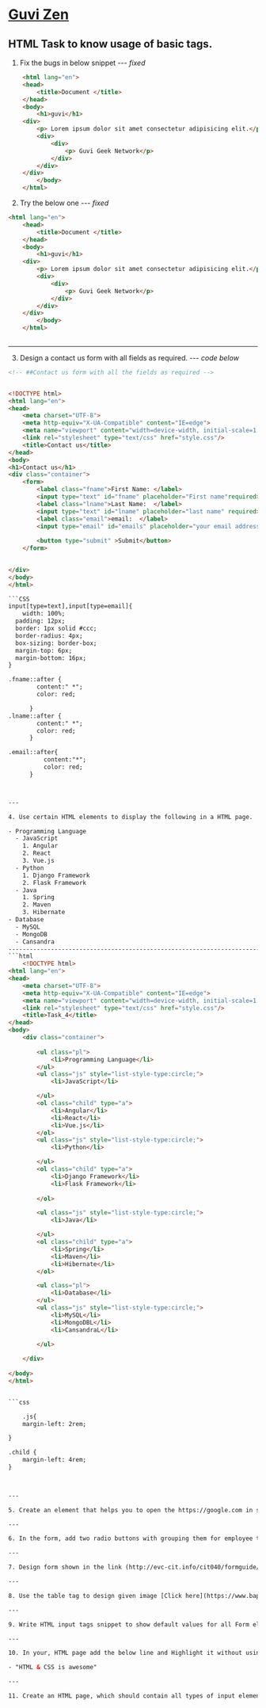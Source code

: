 # [Guvi Zen](https://www.guvi.io/zen/)

## HTML Task to know usage of basic tags.

1. Fix the bugs in below snippet   --- _fixed_

```HTML
    <html lang="en">
    <head>
        <title>Document </title>
    </head>
    <body>
        <h1>guvi</h1>
    <div>
        <p> Lorem ipsum dolor sit amet consectetur adipisicing elit.</p>
        <div>
            <div>
                <p> Guvi Geek Network</p>
            </div>
        </div>
    </div>
        </body>
    </html>
```
2. Try the below one    --- _fixed_


```HTML
<html lang="en">
    <head>
        <title>Document </title>
    </head>
    <body>
        <h1>guvi</h1>
    <div>
        <p> Lorem ipsum dolor sit amet consectetur adipisicing elit.</p>
        <div>
            <div>
                <p> Guvi Geek Network</p>
            </div>
        </div>
    </div>
        </body>
    </html>
    

```

---

3. Design a contact us form with all fields as required.    --- _code below_

```HTML
<!-- ##Contact us form with all the fields as required -->


<!DOCTYPE html>
<html lang="en">
<head>
    <meta charset="UTF-8">
    <meta http-equiv="X-UA-Compatible" content="IE=edge">
    <meta name="viewport" content="width=device-width, initial-scale=1.0">
    <link rel="stylesheet" type="text/css" href="style.css"/>
    <title>Contact us</title>
</head>
<body>
<h1>Contact us</h1>
<div class="container">
    <form>
        <label class="fname">First Name: </label> 
        <input type="text" id="fname" placeholder="First name"required>
        <label class="lname">Last Name:  </label>
        <input type="text" id="lname" placeholder="last name" required>
        <label class="email">email:  </label>
        <input type="email" id="emails" placeholder="your email address" required>
        
        <button type="submit" >Submit</button>
    </form>
    

</div>   
</body>
</html>

```CSS
input[type=text],input[type=email]{
    width: 100%; 
  padding: 12px;
  border: 1px solid #ccc;
  border-radius: 4px; 
  box-sizing: border-box; 
  margin-top: 6px;
  margin-bottom: 16px; 
}

.fname::after {
        content:" *";
        color: red;

      }
.lname::after {
        content:" *";
        color: red;
      }

.email::after{
          content:"*";
          color: red;
      }



---

4. Use certain HTML elements to display the following in a HTML page.   

- Programming Language
  - JavaScript
    1. Angular
    2. React
    3. Vue.js
  - Python
    1. Django Framework
    2. Flask Framework
  - Java
    1. Spring
    2. Maven
    3. Hibernate
- Database
  - MySQL
  - MongoDB
  - Cansandra
----------------------------------------------------------------------------------------
```html
    <!DOCTYPE html>
<html lang="en">
<head>
    <meta charset="UTF-8">
    <meta http-equiv="X-UA-Compatible" content="IE=edge">
    <meta name="viewport" content="width=device-width, initial-scale=1.0">
    <link rel="stylesheet" type="text/css" href="style.css"/>
    <title>Task_4</title>
</head>
<body>
    <div class="container">
        
        <ul class="pl">
            <li>Programming Language</li>
        </ul>
        <ul class="js" style="list-style-type:circle;">
            <li>JavaScript</li>

        </ul>
        <ol class="child" type="a">
            <li>Angular</li>
            <li>React</li>
            <li>Vue.js</li>
        </ol>
        <ul class="js" style="list-style-type:circle;">
            <li>Python</li>

        </ul>
        <ol class="child" type="a">
            <li>Django Framework</li>
            <li>Flask Framework</li>
           
        </ol>

        <ul class="js" style="list-style-type:circle;">
            <li>Java</li>

        </ul>
        <ol class="child" type="a">
            <li>Spring</li>
            <li>Maven</li>
            <li>Hibernate</li>
        </ol>

        <ul class="pl">
            <li>Database</li>
        </ul>
        <ul class="js" style="list-style-type:circle;">
            <li>MySQL</li>
            <li>MongoDBL</li>
            <li>CansandraL</li>

        </ul>
            
    </div>
    
</body>
</html>


```css

    .js{
    margin-left: 2rem;

}

.child {
    margin-left: 4rem;
}

    

---

5. Create an element that helps you to open the https://google.com in separate new tab.

---

6. In the form, add two radio buttons with grouping them for employee type(Salaried and own business)

---

7. Design form shown in the link (http://evc-cit.info/cit040/formguide/card_0.png)

---

8. Use the table tag to design given image [Click here](https://www.bapugraphics.com/assets/img/port_upload_dir/table-4.jpg).

---

9. Write HTML input tags snippet to show default values for all Form elements.

---

10. In your, HTML page add the below line and Highlight it without using any CSS.

- "HTML & CSS is awesome"

---

11. Create an HTML page, which should contain all types of input elements.

